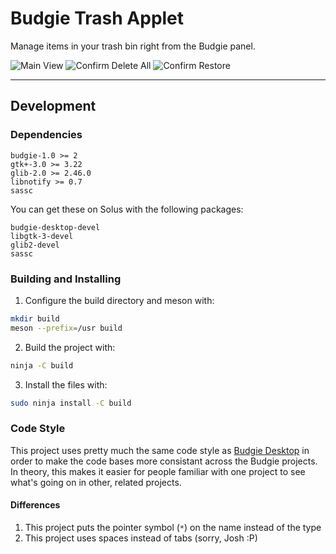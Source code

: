 # Budgie Trash Applet

Manage items in your trash bin right from the Budgie panel.

![Main View](https://i.imgur.com/riBmriJ.png) ![Confirm Delete All](https://i.imgur.com/DW7ZlRj.png) ![Confirm Restore](https://i.imgur.com/QZkqu07.png)

---

## Development

### Dependencies

```
budgie-1.0 >= 2
gtk+-3.0 >= 3.22
glib-2.0 >= 2.46.0
libnotify >= 0.7
sassc
```

You can get these on Solus with the following packages:

```
budgie-desktop-devel
libgtk-3-devel
glib2-devel
sassc
```

### Building and Installing

1. Configure the build directory and meson with:

```bash
mkdir build
meson --prefix=/usr build
```

2. Build the project with:

```bash
ninja -C build
```

3. Install the files with:

```bash
sudo ninja install -C build
```

### Code Style

This project uses pretty much the same code style as [Budgie Desktop](https://github.com/solus-project/budgie-desktop) in order to make the code bases more consistant across the Budgie projects. In theory, this makes it easier for people familiar with one project to see what's going on in other, related projects.

#### Differences

1. This project puts the pointer symbol (`*`) on the name instead of the type
2. This project uses spaces instead of tabs (sorry, Josh :P)
